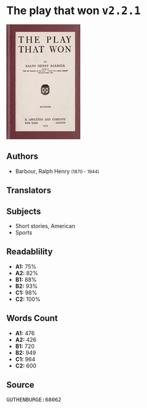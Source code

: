 # The play that won <kbd>v2.2.1</kbd>

![](./cover.medium.jpg "")

## Authors


 - Barbour, Ralph Henry <small>(1870 - 1944)</small>

## Translators



## Subjects


 - Short stories, American
 - Sports

## Readablility


 - **A1:** 75%
 - **A2:** 82%
 - **B1:** 88%
 - **B2:** 93%
 - **C1:** 98%
 - **C2:** 100%

## Words Count


 - **A1:** 476
 - **A2:** 426
 - **B1:** 720
 - **B2:** 949
 - **C1:** 964
 - **C2:** 600

## Source


<kbd>GUTHENBURGE:68062</kbd>
